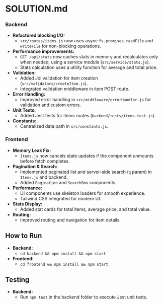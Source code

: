 # SOLUTION.md

### Backend

- **Refactored blocking I/O:**
  - `src/routes/items.js` now uses async `fs.promises.readFile` and `writeFile` for non-blocking operations.
- **Performance improvements:**
  - `GET /api/stats` now caches stats in memory and recalculates only when needed, using a service module (`src/service/stats.js`).
  - Stats calculation uses a utility function for average and total price.
- **Validation:**
  - Added Joi validation for item creation (`src/validators/createItem.js`).
  - Integrated validation middleware in item POST route.
- **Error Handling:**
  - Improved error handling in `src/middleware/errorHandler.js` for validation and custom errors.
- **Unit Tests:**
  - Added Jest tests for items routes (`backend/tests/items.test.js`).
- **Constants:**
  - Centralized data path in `src/constants.js`.

### Frontend

- **Memory Leak Fix:**
  - `Items.js` now cancels state updates if the component unmounts before fetch completes.
- **Pagination & Search:**
  - Implemented paginated list and server-side search (`q` param) in `Items.js` and backend.
  - Added `Pagination` and `SearchBox` components.
- **Performance:**
  - UI components use skeleton loaders for smooth experience.
  - Tailwind CSS integrated for modern UI.
- **Stats Display:**
  - Added stat cards for total items, average price, and total value.
- **Routing:**
  - Improved routing and navigation for item details.

## How to Run

- **Backend:**
  - `cd backend && npm install && npm start`
- **Frontend:**
  - `cd frontend && npm install && npm start`

## Testing

- **Backend:**
  - Run `npm test` in the backend folder to execute Jest unit tests.
